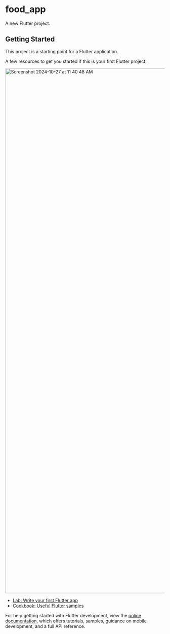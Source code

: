 # food_app

A new Flutter project.

## Getting Started





This project is a starting point for a Flutter application.

A few resources to get you started if this is your first Flutter project:

<img width="1658" alt="Screenshot 2024-10-27 at 11 40 48 AM" src="https://github.com/user-attachments/assets/096f82d6-c6b7-4887-bf64-e7a395693ccf">

- [Lab: Write your first Flutter app](https://docs.flutter.dev/get-started/codelab)
- [Cookbook: Useful Flutter samples](https://docs.flutter.dev/cookbook)

For help getting started with Flutter development, view the
[online documentation](https://docs.flutter.dev/), which offers tutorials,
samples, guidance on mobile development, and a full API reference.

